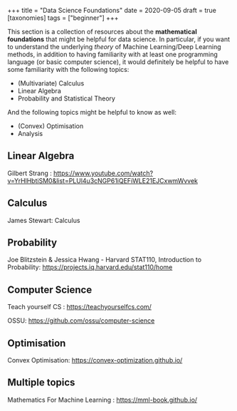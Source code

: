 +++
title = "Data Science Foundations"
date = 2020-09-05
draft = true
[taxonomies]
tags = ["beginner"]
+++

This section is a collection of resources about the **mathematical foundations** that might be helpful for data science.  In particular, if you want to understand the underlying *theory* of Machine Learning/Deep Learning methods, in addition to having familiarity with at least one programming language (or basic computer science),  it would definitely be helpful to have some familiarity with the following topics:

+ (Multivariate) Calculus
+ Linear Algebra
+ Probability and Statistical Theory

And the following topics might be helpful to know as well:
+ (Convex) Optimisation
+ Analysis



## Linear Algebra

Gilbert Strang : https://www.youtube.com/watch?v=YrHlHbtiSM0&list=PLUl4u3cNGP61iQEFiWLE21EJCxwmWvvek

## Calculus

James Stewart: Calculus


## Probability
Joe Blitzstein & Jessica Hwang - Harvard STAT110, Introduction to Probability: https://projects.iq.harvard.edu/stat110/home

## Computer Science 
Teach yourself CS : https://teachyourselfcs.com/

OSSU: https://github.com/ossu/computer-science

## Optimisation

Convex Optimisation: https://convex-optimization.github.io/


## Multiple topics

Mathematics For Machine Learning : https://mml-book.github.io/




